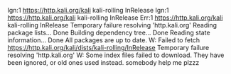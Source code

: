 Ign:1 https://http.kali.org/kali kali-rolling InRelease
Ign:1 https://http.kali.org/kali kali-rolling InRelease
Err:1 https://http.kali.org/kali kali-rolling InRelease
  Temporary failure resolving 'http.kali.org'
Reading package lists... Done
Building dependency tree... Done
Reading state information... Done
All packages are up to date.
W: Failed to fetch https://http.kali.org/kali/dists/kali-rolling/InRelease  Temporary failure resolving 'http.kali.org'
W: Some index files failed to download. They have been ignored, or old ones used instead.
somebody help me plzzz
